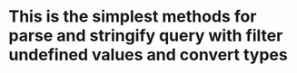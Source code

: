 <p align="center">     <h1>This is the simplest methods for parse and stringify query with filter undefined values and convert types</h1> </p>
